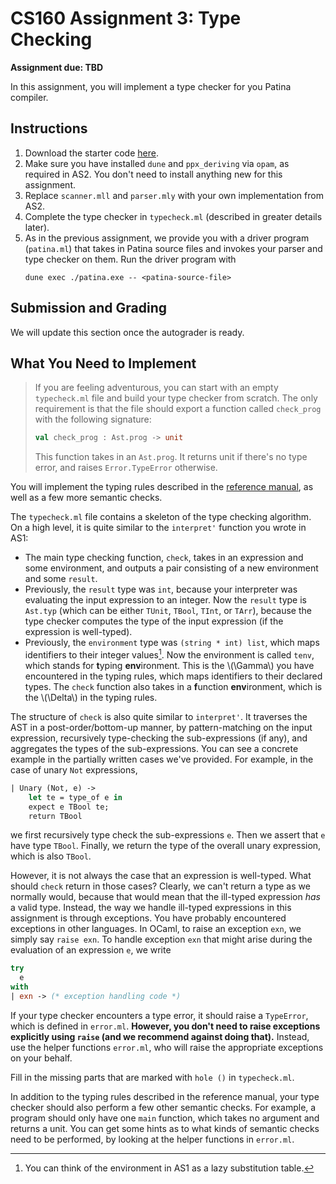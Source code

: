 # CS160 Assignment 3: Type Checking

**Assignment due: TBD**

In this assignment, you will implement a type checker for you Patina compiler.

## Instructions
1. Download the starter code [here](https://github.com/fredfeng/CS160/blob/main/assignments/as3/).
2. Make sure you have installed `dune` and `ppx_deriving` via `opam`, as required in AS2. You don't need to install anything new for this assignment. 
3. Replace `scanner.mll` and `parser.mly` with your own implementation from AS2.
4. Complete the type checker in `typecheck.ml` (described in greater details later).
5. As in the previous assignment, we provide you with a driver program (`patina.ml`) that takes in Patina source files and invokes your parser and type checker on them. Run the driver program with
    ```
    dune exec ./patina.exe -- <patina-source-file> 
    ```

## Submission and Grading
We will update this section once the autograder is ready.

## What You Need to Implement
> If you are feeling adventurous, you can start with an empty `typecheck.ml` file and build your type checker from scratch. The only requirement is that the file should export a function called `check_prog` with the following signature:
> ```ocaml
> val check_prog : Ast.prog -> unit
> ```
> This function takes in an `Ast.prog`. It returns unit if there's no type error, and raises `Error.TypeError` otherwise.

You will implement the typing rules described in the [reference manual](https://junrui-liu.github.io/patina/ref.html#typing-rules), as well as a few more semantic checks.

The `typecheck.ml` file contains a skeleton of the type checking algorithm. On a high level, it is quite similar to the `interpret'` function you wrote in AS1:
- The main type checking function, `check`, takes in an expression and some environment, and outputs a pair consisting of a new environment and some `result`.
- Previously, the `result` type was `int`, because your interpreter was evaluating the input expression to an integer. Now the `result` type is `Ast.typ` (which can be either `TUnit`, `TBool`, `TInt`, or `TArr`), because the type checker computes the type of the input expression (if the expression is well-typed).
- Previously, the `environment` type was `(string * int) list`, which maps identifiers to their integer values[^1]. Now the environment is called `tenv`, which stands for **t**yping **env**ironment. This is the \\(\Gamma\\) you have encountered in the typing rules, which maps identifiers to their declared types. The `check` function also takes in a **f**unction **env**ironment, which is the \\(\Delta\\) in the typing rules.

The structure of `check` is also quite similar to `interpret'`. It traverses the AST in a post-order/bottom-up manner, by pattern-matching on the input expression, recursively type-checking the sub-expressions (if any), and aggregates the types of the sub-expressions. You can see a concrete example in the partially written cases we've provided. For example, in the case of unary `Not` expressions,
```ocaml
| Unary (Not, e) ->
    let te = type_of e in
    expect e TBool te;
    return TBool
```
we first recursively type check the sub-expressions `e`. Then we assert that `e` have type `TBool`. Finally, we return the type of the overall unary expression, which is also `TBool`.

However, it is not always the case that an expression is well-typed. What should `check` return in those cases? Clearly, we can't return a type as we normally would, because that would mean that the ill-typed expression *has* a valid type. Instead, the way we handle ill-typed expressions in this assignment is through exceptions. You have probably encountered exceptions in other languages. In OCaml, to raise an exception `exn`, we simply say `raise exn`. To handle exception `exn` that might arise during the evaluation of an expression `e`, we write
```ocaml
try
  e
with
| exn -> (* exception handling code *)
```
If your type checker encounters a type error, it should raise a `TypeError`, which is defined in `error.ml`. **However, you don't need to raise exceptions explicitly using `raise` (and we recommend against doing that).** Instead, use the helper functions `error.ml`, who will raise the appropriate exceptions on your behalf.

Fill in the missing parts that are marked with `hole ()` in `typecheck.ml`.

In addition to the typing rules described in the reference manual, your type checker should also perform a few other semantic checks. For example, a program should only have one `main` function, which takes no argument and returns a unit. You can get some hints as to what kinds of semantic checks need to be performed, by looking at the helper functions in `error.ml`.

[^1]: You can think of the environment in AS1 as a lazy substitution table.